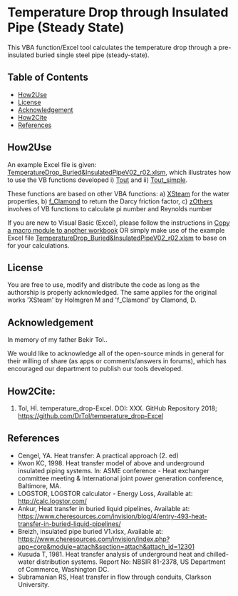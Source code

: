 # Temperature Drop through Insulated Pipe (Steady State)
This VBA function/Excel tool calculates the temperature drop through a pre-insulated buried single steel pipe (steady-state). 

## Table of Contents
- [How2Use](README.md#how2use)
- [License](README.md#license)
- [Acknowledgement](README.md#acknowledgement)
- [How2Cite](README.md#how2cite)
- [References](README.md#references)

## How2Use
An example Excel file is given: [TemperatureDrop_Buried&InsulatedPipeV02_r02.xlsm](https://github.com/DrTol/temperature_drop-Excel/blob/master/TemperatureDrop_Buried%26InsulatedPipeV02_r02.xlsm), which illustrates how to use the VB functions developed i) [Tout](https://github.com/DrTol/temperature_drop-Excel/blob/master/Tout) and ii) [Tout_simple](https://github.com/DrTol/temperature_drop-Excel/blob/master/Tout_simple). 

These functions are based on other VBA functions: 
a) [XSteam](https://github.com/DrTol/temperature_drop-Excel/blob/master/XSteam) for the water properties, 
b) [f_Clamond](https://github.com/DrTol/temperature_drop-Excel/blob/master/f_Clamond) to return the Darcy friction factor,
c) [zOthers](https://github.com/DrTol/temperature_drop-Excel/blob/master/zOthers) involves of VB functions to calculate pi number and Reynolds number

If you are new to Visual Basic (Excel), please follow the instructions in [Copy a macro module to another workbook](https://support.office.com/en-us/article/copy-a-macro-module-to-another-workbook-13c0938b-8432-4259-9177-a71f7e626de0) OR simply make use of the example Excel file [TemperatureDrop_Buried&InsulatedPipeV02_r02.xlsm](https://github.com/DrTol/temperature_drop-Excel/blob/master/TemperatureDrop_Buried%26InsulatedPipeV02_r02.xlsm) to base on for your calculations. 

## License
You are free to use, modify and distribute the code as long as the authorship is properly acknowledged. The same applies for the original works 'XSteam' by Holmgren M and 'f_Clamond' by Clamond, D. 

## Acknowledgement 
In memory of my father Bekir Tol..

We would like to acknowledge all of the open-source minds in general for their willing of share (as apps or comments/answers in forums), which has encouraged our department to publish our tools developed.

## How2Cite:
1. Tol, Hİ. temperature_drop-Excel. DOI: XXX. GitHub Repository 2018; https://github.com/DrTol/temperature_drop-Excel

## References
- Cengel, YA. Heat transfer: A practical approach (2. ed)
- Kwon KC, 1998. Heat transfer model of above and underground insulated piping systems. In: ASME conference - Heat exchanger committee meeting & International joint power generation conference, Baltimore, MA. 
- LOGSTOR, LOGSTOR calculator - Energy Loss, Available at: http://calc.logstor.com/
- Ankur, Heat transfer in buried liquid pipelines, Available at: https://www.cheresources.com/invision/blog/4/entry-493-heat-transfer-in-buried-liquid-pipelines/
- Breizh, insulated pipe buried V1.xlsx, Available at: https://www.cheresources.com/invision/index.php?app=core&module=attach&section=attach&attach_id=12301
- Kusuda T, 1981. Heat transfer analysis of underground heat and chilled-water distribution systems. Report No: NBSIR 81-2378, US Department of Commerce, Washington DC.
- Subramanian RS, Heat transfer in flow through conduits, Clarkson University. 

